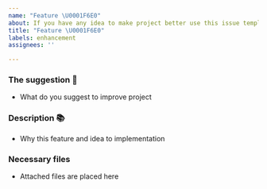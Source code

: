 ```yaml
---
name: "Feature \U0001F6E0"
about: If you have any idea to make project better use this issue template.
title: "Feature \U0001F6E0"
labels: enhancement
assignees: ''

---
```


### The suggestion 📝

- What do you suggest to improve project

### Description 📚

- Why this feature and idea to implementation

### Necessary files

- Attached files are placed here
